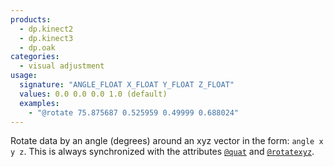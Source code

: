 ```yaml
---
products:
  - dp.kinect2
  - dp.kinect3
  - dp.oak
categories:
  - visual adjustment
usage:
  signature: "ANGLE_FLOAT X_FLOAT Y_FLOAT Z_FLOAT"
  values: 0.0 0.0 0.0 1.0 (default)
  examples:
    - "@rotate 75.875687 0.525959 0.49999 0.688024"
---
```


Rotate data by an angle (degrees) around an xyz vector in the form: `angle x y z`.
This is always synchronized with the attributes [`@quat`](quat.md)
and [`@rotatexyz`](rotatexyz.md).

